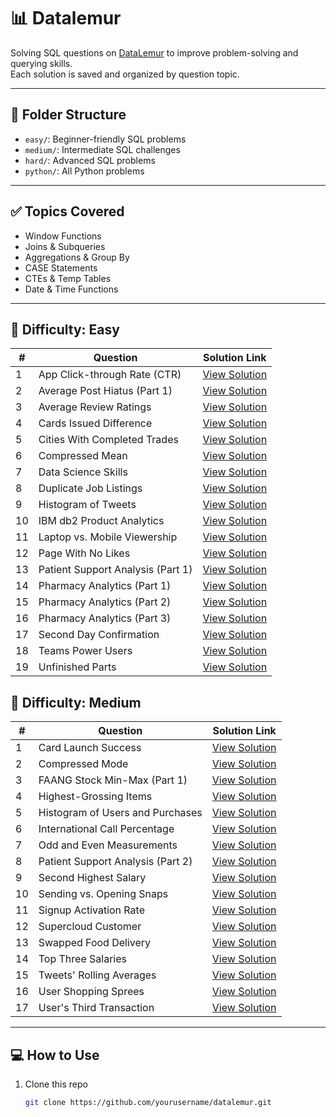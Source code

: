 # 📊 Datalemur

Solving SQL questions on [DataLemur](https://datalemur.com/) to improve problem-solving and querying skills.  
Each solution is saved and organized by question topic.

---

## 📁 Folder Structure


- `easy/`: Beginner-friendly SQL problems  
- `medium/`: Intermediate SQL challenges  
- `hard/`: Advanced SQL problems
- `python/`: All Python problems

---

## ✅ Topics Covered

- Window Functions
- Joins & Subqueries
- Aggregations & Group By
- CASE Statements
- CTEs & Temp Tables
- Date & Time Functions

---

## 📝 Difficulty: Easy 

| #  | Question                            | Solution Link                                                                                 |
|----|-------------------------------------|-----------------------------------------------------------------------------------------------|
| 1  | App Click-through Rate (CTR)        | [View Solution](https://github.com/HenamSingla/datalemur/blob/main/easy/App%20Click-through%20Rate%20(CTR)) |
| 2  | Average Post Hiatus (Part 1)        | [View Solution](https://github.com/HenamSingla/datalemur/blob/main/easy/Average%20Post%20Hiatus%20(Part%201)) |
| 3  | Average Review Ratings              | [View Solution](https://github.com/HenamSingla/datalemur/blob/main/easy/Average%20Review%20Ratings) |
| 4  | Cards Issued Difference             | [View Solution](https://github.com/HenamSingla/datalemur/blob/main/easy/Cards%20Issued%20Difference) |
| 5  | Cities With Completed Trades        | [View Solution](https://github.com/HenamSingla/datalemur/blob/main/easy/Cities%20With%20Completed%20Trades) |
| 6  | Compressed Mean                     | [View Solution](https://github.com/HenamSingla/datalemur/blob/main/easy/Compressed%20Mean) |
| 7  | Data Science Skills                 | [View Solution](https://github.com/HenamSingla/datalemur/blob/main/easy/Data%20Science%20Skills) |
| 8  | Duplicate Job Listings              | [View Solution](https://github.com/HenamSingla/datalemur/blob/main/easy/Duplicate%20Job%20Listings) |
| 9  | Histogram of Tweets                 | [View Solution](https://github.com/HenamSingla/datalemur/blob/main/easy/Histogram%20of%20Tweets) |
| 10 | IBM db2 Product Analytics           | [View Solution](https://github.com/HenamSingla/datalemur/blob/main/easy/IBM%20db2%20Product%20Analytics) |
| 11 | Laptop vs. Mobile Viewership        | [View Solution](https://github.com/HenamSingla/datalemur/blob/main/easy/Laptop%20vs.%20Mobile%20Viewership) |
| 12 | Page With No Likes                  | [View Solution](https://github.com/HenamSingla/datalemur/blob/main/easy/Page%20With%20No%20Likes) |
| 13 | Patient Support Analysis (Part 1)   | [View Solution](https://github.com/HenamSingla/datalemur/blob/main/easy/Patient%20Support%20Analysis%20(Part%201)) |
| 14 | Pharmacy Analytics (Part 1)         | [View Solution](https://github.com/HenamSingla/datalemur/blob/main/easy/Pharmacy%20Analytics%20(Part%201)) |
| 15 | Pharmacy Analytics (Part 2)         | [View Solution](https://github.com/HenamSingla/datalemur/blob/main/easy/Pharmacy%20Analytics%20(Part%202)) |
| 16 | Pharmacy Analytics (Part 3)         | [View Solution](https://github.com/HenamSingla/datalemur/blob/main/easy/Pharmacy%20Analytics%20(Part%203)) |
| 17 | Second Day Confirmation             | [View Solution](https://github.com/HenamSingla/datalemur/blob/main/easy/Second%20Day%20Confirmation) |
| 18 | Teams Power Users                   | [View Solution](https://github.com/HenamSingla/datalemur/blob/main/easy/Teams%20Power%20Users) |
| 19 | Unfinished Parts                    | [View Solution](https://github.com/HenamSingla/datalemur/blob/main/easy/Unfinished%20Parts) |


## 📝 Difficulty: Medium 

| #  | Question                             | Solution Link                                                                                      |
|----|--------------------------------------|------------------------------------------------------------------------------------------------------|
| 1  | Card Launch Success                  | [View Solution](https://github.com/HenamSingla/datalemur/blob/main/medium/Card%20Launch%20Success) |
| 2  | Compressed Mode                      | [View Solution](https://github.com/HenamSingla/datalemur/blob/main/medium/Compressed%20Mode) |
| 3  | FAANG Stock Min-Max (Part 1)         | [View Solution](https://github.com/HenamSingla/datalemur/blob/main/medium/FAANG%20Stock%20Min-Max%20(Part%201)) |
| 4  | Highest-Grossing Items               | [View Solution](https://github.com/HenamSingla/datalemur/blob/main/medium/Highest-Grossing%20Items) |
| 5  | Histogram of Users and Purchases     | [View Solution](https://github.com/HenamSingla/datalemur/blob/main/medium/Histogram%20of%20Users%20and%20Purchases) |
| 6  | International Call Percentage        | [View Solution](https://github.com/HenamSingla/datalemur/blob/main/medium/International%20Call%20Percentage) |
| 7  | Odd and Even Measurements            | [View Solution](https://github.com/HenamSingla/datalemur/blob/main/medium/Odd%20and%20Even%20Measurements) |
| 8  | Patient Support Analysis (Part 2)    | [View Solution](https://github.com/HenamSingla/datalemur/blob/main/medium/Patient%20Support%20Analysis%20(Part%202)) |
| 9  | Second Highest Salary                | [View Solution](https://github.com/HenamSingla/datalemur/blob/main/medium/Second%20Highest%20Salary) |
| 10 | Sending vs. Opening Snaps           | [View Solution](https://github.com/HenamSingla/datalemur/blob/main/medium/Sending%20vs.%20Opening%20Snaps) |
| 11 | Signup Activation Rate               | [View Solution](https://github.com/HenamSingla/datalemur/blob/main/medium/Signup%20Activation%20Rate) |
| 12 | Supercloud Customer                  | [View Solution](https://github.com/HenamSingla/datalemur/blob/main/medium/Supercloud%20Customer) |
| 13 | Swapped Food Delivery                | [View Solution](https://github.com/HenamSingla/datalemur/blob/main/medium/Swapped%20Food%20Delivery) |
| 14 | Top Three Salaries                   | [View Solution](https://github.com/HenamSingla/datalemur/blob/main/medium/Top%20Three%20Salaries) |
| 15 | Tweets' Rolling Averages             | [View Solution](https://github.com/HenamSingla/datalemur/blob/main/medium/Tweets'%20Rolling%20Averages) |
| 16 | User Shopping Sprees                 | [View Solution](https://github.com/HenamSingla/datalemur/blob/main/medium/User%20Shopping%20Sprees) |
| 17 | User's Third Transaction             | [View Solution](https://github.com/HenamSingla/datalemur/blob/main/medium/User's%20Third%20Transaction) |
---

## 💻 How to Use

1. Clone this repo  
   ```bash
   git clone https://github.com/yourusername/datalemur.git

